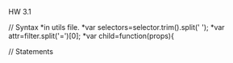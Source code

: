 HW 3.1

// Syntax
*in utils file.
*var selectors=selector.trim().split(' ');
*var attr=filter.split('=')[0];
*var child=function(props){

// Statements